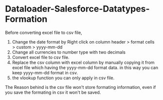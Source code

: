 # Dataloader-Salesforce-Datatypes-Formation
Before converting excel file to csv file, 
1. Change the date format by Right click on column header > format cells > custom > yyyy-mm-dd
2. Change all currencies to number type with two decimals
3. Convert excel file to csv file.
4. Replace the csv column with excel column by manually copying it from excel file which having the yyyy-mm-dd format data. in this way you can keep yyyy-mm-dd format in csv.
5. the vlookup function you can only apply in csv file.

The Reason behind is the csv file won't store formating information, even if you save the formating in csv it won't be saved.
